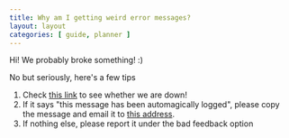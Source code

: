 ```yaml
---
title: Why am I getting weird error messages?
layout: layout
categories: [ guide, planner ]
---
```


Hi! We probably broke something! :)

No but seriously, here's a few tips

1. Check [this link](http://status.planhub.me) to see whether we are down!
2. If it says "this message has been automagically logged", please copy the message and email it to [this address](mailto:hello@planhub.me).
3. If nothing else, please report it under the bad feedback option
